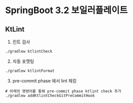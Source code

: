 # SpringBoot 3.2 보일러플레이트

## KtLint
1. 린트 검사
```shell
./gradlew ktlintCheck
```

2. 자동 포맷팅
```shell
./gradlew ktlintFormat
```

3. pre-commit phase 에서 lint 체킹
```shell
# 아래의 명령어를 통해 pre-commit phase ktlint check 추가
./gradlew addKtlintCheckGitPreCommitHook
```
